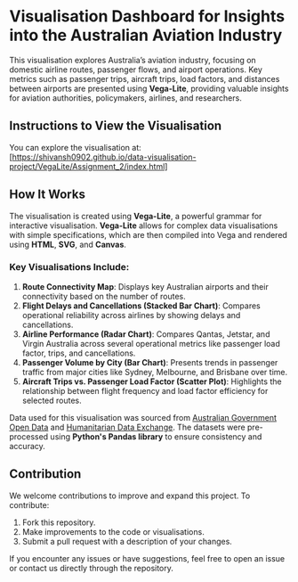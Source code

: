 # Visualisation Dashboard for Insights into the Australian Aviation Industry

This visualisation explores Australia’s aviation industry, focusing on domestic airline routes, passenger flows, and airport operations. Key metrics such as passenger trips, aircraft trips, load factors, and distances between airports are presented using **Vega-Lite**, providing valuable insights for aviation authorities, policymakers, airlines, and researchers.

## Instructions to View the Visualisation

You can explore the visualisation at:  
[https://shivansh0902.github.io/data-visualisation-project/VegaLite/Assignment_2/index.html]


## How It Works

The visualisation is created using **Vega-Lite**, a powerful grammar for interactive visualisation. **Vega-Lite** allows for complex data visualisations with simple specifications, which are then compiled into Vega and rendered using **HTML**, **SVG**, and **Canvas**.

### Key Visualisations Include:
1. **Route Connectivity Map**: Displays key Australian airports and their connectivity based on the number of routes.
2. **Flight Delays and Cancellations (Stacked Bar Chart)**: Compares operational reliability across airlines by showing delays and cancellations.
3. **Airline Performance (Radar Chart)**: Compares Qantas, Jetstar, and Virgin Australia across several operational metrics like passenger load factor, trips, and cancellations.
4. **Passenger Volume by City (Bar Chart)**: Presents trends in passenger traffic from major cities like Sydney, Melbourne, and Brisbane over time.
5. **Aircraft Trips vs. Passenger Load Factor (Scatter Plot)**: Highlights the relationship between flight frequency and load factor efficiency for selected routes.

Data used for this visualisation was sourced from [Australian Government Open Data](https://data.gov.au/) and [Humanitarian Data Exchange](https://data.humdata.org/). The datasets were pre-processed using **Python's Pandas library** to ensure consistency and accuracy.

## Contribution

We welcome contributions to improve and expand this project. To contribute:
1. Fork this repository.
2. Make improvements to the code or visualisations.
3. Submit a pull request with a description of your changes.

If you encounter any issues or have suggestions, feel free to open an issue or contact us directly through the repository.


